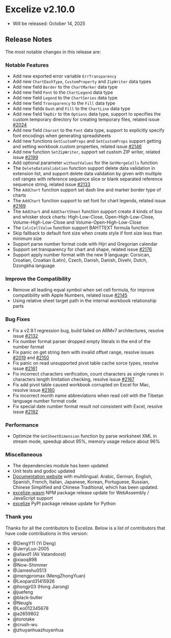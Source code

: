 # Excelize v2.10.0

* Will be released: October 14, 2025

## Release Notes

The most notable changes in this release are:

### Notable Features

* Add new exported error variable `ErrTransparency`
* Add new `ChartDashType`, `CustomProperty` and `ZipWriter` data types
* Add new field `Border` to the `ChartMarker` data type
* Add new field `Font` to the `ChartLegend` data type
* Add new field `Legend` to the `ChartSeries` data type
* Add new field `Transparency` to the `Fill` data type
* Add new fields `Dash` and `Fill` to the `ChartLine` data type
* Add new field `TmpDir` to the `Options` data type, support to specifies the custom temporary directory for creating temporary files, related issue [#2024](https://github.com/xuri/excelize/issues/2024)
* Add new field `Charset` to the `Font` data type, support to explicitly specify font encodings when generating spreadsheets
* Add new functions `GetCustomProps` and `SetCustomProps` support getting and setting workbook custom properties, related issue [#2146](https://github.com/xuri/excelize/issues/2146)
* Add new function `SetZipWriter`, support set custom ZIP writer, related issue [#2199](https://github.com/xuri/excelize/issues/2199)
* Add optional parameter `withoutValues` for the `GetMergeCells` function
* The `DeleteDataValidation` function support delete data validation in extension list, and support delete data validation by given with multiple cell ranges with reference sequence slice or blank separated reference sequence string, related issue [#2133](https://github.com/xuri/excelize/issues/2133)
* The `AddChart` function support set dash line and marker border type of charts
* The `AddChart` function support to set font for chart legends, related issue [#2169](https://github.com/xuri/excelize/issues/2169)
* The `AddChart` and `AddChartSheet` function support create 4 kinds of box and whisker stock charts: High-Low-Close, Open-High-Low-Close, Volume-High-Low-Close and Volume-Open-High-Low-Close
* The `CalcCellValue` function support BAHTTEXT formula function
* Skip fallback to default font size when create style if font size less than minimum size
* Support parse number format code with Hijri and Gregorian calendar
* Support set transparency for chart and shape, related issue [#2176](https://github.com/xuri/excelize/issues/2176)
* Support apply number format with the new 9 language: Corsican, Croatian, Croatian (Latin), Czech, Danish, Danish, Divehi, Dutch, Dzongkha language

### Improve the Compatibility

* Remove all leading equal symbol when set cell formula, for improve compatibility with Apple Numbers, related issue [#2145](https://github.com/xuri/excelize/issues/2145)
* Using relative sheet target path in the internal workbook relationship parts

### Bug Fixes

* Fix a v2.9.1 regression bug, build failed on ARMv7 architectures, resolve issue [#2132](https://github.com/xuri/excelize/issues/2132)
* Fix number format parser dropped empty literals in the end of the number format
* Fix panic on get string item with invalid offset range, resolve issues [#2019](https://github.com/xuri/excelize/issues/2019) and [#2150](https://github.com/xuri/excelize/issues/2150)
* Fix panic on read unsupported pivot table cache sorce types, resolve issue [#2161](https://github.com/xuri/excelize/issues/2161)
* Fix incorrect characters verification, count characters as single runes in characters length limitation checking, resolve issue [#2167](https://github.com/xuri/excelize/issues/2167)
* Fix add pivot table caused workbook corrupted on Excel for Mac, resolve issue [#2180](https://github.com/xuri/excelize/issues/2180)
* Fix incorrect month name abbreviations when read cell with the Tibetan language number format code
* Fix special date number format result not consistent with Excel, resolve issue [#2192](https://github.com/xuri/excelize/issues/2192)

### Performance

* Optimize the `GetSheetDimension` function by parse worksheet XML in stream mode, speedup about 95%, memory usage reduce about 96%

### Miscellaneous

* The dependencies module has been updated
* Unit tests and godoc updated
* [Documentation website](https://xuri.me/excelize) with multilingual: Arabic, German, English, Spanish, French, Italian, Japanese, Korean, Portuguese, Russian, Chinese Simplified and Chinese Traditional, which has been updated.
* [excelize-wasm](https://github.com/xuri/excelize-wasm) NPM package release update for WebAssembly / JavaScript support
* [excelize](https://github.com/xuri/excelize-py) PyPI package release update for Python

### Thank you

Thanks for all the contributors to Excelize. Below is a list of contributors that have code contributions in this version:

* @DengY11 (Yi Deng)
* @JerryLuo-2005
* @aliavd1 (Ali Vatandoost)
* @xiaoq898
* @Now-Shimmer
* @Jameshu0513
* @mengpromax (MengZhongYuan)
* @Leopard31415926
* @hongjr03 (Hong Jiarong)
* @juefeng
* @black-butler
* @Neugls
* @Leo012345678
* @a2659802
* @torotake
* @crush-wu
* @zhuyanhuazhuyanhua

